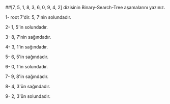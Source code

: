 ##[7, 5, 1, 8, 3, 6, 0, 9, 4, 2] dizisinin Binary-Search-Tree aşamalarını yazınız.

1- root 7'dir. 5, 7'nin solundadır.

2- 1, 5'in solundadır.

3- 8, 7'nin sağındadır.

4- 3, 1'in sağındadır.

5- 6, 5'in sağındadır.

6- 0, 1'in solundadır.

7- 9, 8'in sağındadır.

8- 4, 3'ün sağındadır.

9- 2, 3'ün solundadır.
